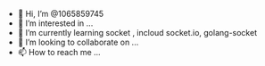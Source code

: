 - 👋 Hi, I’m @1065859745
- 👀 I’m interested in ...
- 🌱 I’m currently learning socket , incloud socket.io, golang-socket
- 💞️ I’m looking to collaborate on ...
- 📫 How to reach me ...

<!---
1065859745/1065859745 is a ✨ special ✨ repository because its `README.md` (this file) appears on your GitHub profile.
You can click the Preview link to take a look at your changes.
--->
